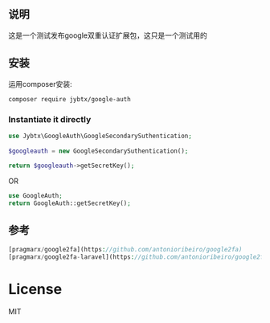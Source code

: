## 说明
这是一个测试发布google双重认证扩展包，这只是一个测试用的

## 安装

运用composer安装:

	composer require jybtx/google-auth


### Instantiate it directly

```php
use Jybtx\GoogleAuth\GoogleSecondarySuthentication;
    
$googleauth = new GoogleSecondarySuthentication();
    
return $googleauth->getSecretKey();
```
OR
```php
use GoogleAuth;
return GoogleAuth::getSecretKey();
```
## 参考
```php
[pragmarx/google2fa](https://github.com/antonioribeiro/google2fa)
[pragmarx/google2fa-laravel](https://github.com/antonioribeiro/google2fa-laravel)
```

# License
MIT